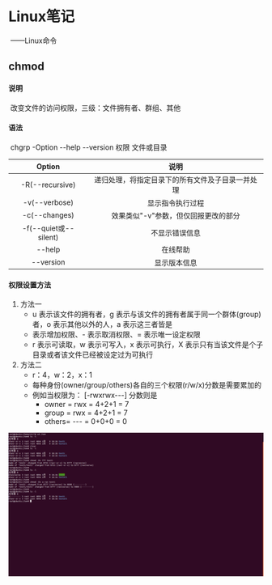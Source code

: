 # Linux笔记

​				——Linux命令

## chmod

#### 说明

​		改变文件的访问权限，三级：文件拥有者、群组、其他

#### 语法

​		chgrp -Option --help --version 权限 文件或目录

|        Option         |                       说明                       |
| :-------------------: | :----------------------------------------------: |
|    -R(--recursive)    | 递归处理，将指定目录下的所有文件及子目录一并处理 |
|     -v(--verbose)     |                 显示指令执行过程                 |
|     -c(--changes)     |       效果类似"-v"参数，但仅回报更改的部分       |
| -f(--quiet或--silent) |                  不显示错误信息                  |
|        --help         |                     在线帮助                     |
|       --version       |                   显示版本信息                   |

#### 权限设置方法

1. 方法一
   - u 表示该文件的拥有者，g 表示与该文件的拥有者属于同一个群体(group)者，o 表示其他以外的人，a 表示这三者皆是
   - 表示增加权限、- 表示取消权限、= 表示唯一设定权限
   - r 表示可读取，w 表示可写入，x 表示可执行，X 表示只有当该文件是个子目录或者该文件已经被设定过为可执行
2. 方法二
   - r：4，w：2，x：1
   - 每种身份(owner/group/others)各自的三个权限(r/w/x)分数是需要累加的
   - 例如当权限为： [-rwxrwx---] 分数则是
     - owner = rwx = 4+2+1 = 7
     - group = rwx = 4+2+1 = 7
     - others= --- = 0+0+0 = 0

![chgrp](image\chmod.png)